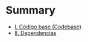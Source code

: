 # Summary

* [I. Código base (Codebase)](01-codigo-base.md)
* [II. Dependencias](01-dependencias.md)
